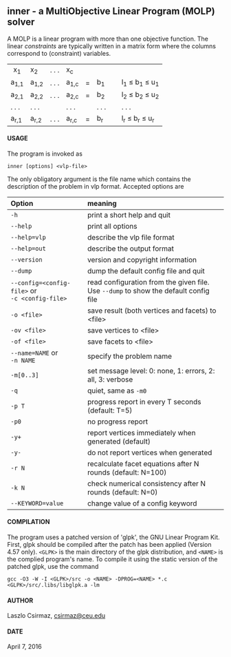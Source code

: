 ## inner - a MultiObjective Linear Program (MOLP) solver

A MOLP is a linear program with more than one objective function. The linear
*constraints* are typically written in a matrix form where the columns
correspond to (constraint) variables.
       
<table><tbody>
<tr><td align="center">x<sub>1</sub></td><td>x<sub>2</sub></td><td> . . . </td><td>x<sub>c</sub></td>  <td colspan="4"> </td></tr>
<tr><td>a<sub>1,1</sub></td><td>a<sub>1,2</sub></td><td> . . . </td><td>a<sub>1,c</sub></td><td>=</td><td> b<sub>1</sub></td>
<td> &nbsp; </td><td>l<sub>1</sub> &le; b<sub>1</sub> &le; u<sub>1</sub></td></tr>
<tr><td>a<sub>2,1</sub></td><td>a<sub>2,2</sub></td><td> . . . </td><td>a<sub>2,c</sub></td><td>=</td><td> b<sub>2</sub></td>
<td> &nbsp; </td><td>l<sub>2</sub> &le; b<sub>2</sub> &le; u<sub>2</sub></td></tr>
<tr><td> . . . </td>        <td> . . .         </td><td>       </td><td> . . .         </td><td> </td><td> . . . </td>
<td> &nbsp; </td><td> . . . </td></tr>
<tr><td>a<sub>r,1</sub></td><td>a<sub>r,2</sub></td><td> . . . </td><td>a<sub>r,c</sub></td><td>=</td><td> b<sub>r</sub></td>
<td> &nbsp; </td><td>l<sub>r</sub> &le; b<sub>r</sub> &le; u<sub>r</sub></td></tr>
</tbody></table>


#### USAGE

The program is invoked as

    inner [options] <vlp-file>

The only obligatory argument is the file name which contains the description
of the problem in vlp format. Accepted options are

| Option | meaning |
|:-------|:--------|
| `-h`          | print a short help and quit |
| `--help`      | print all options |
| `--help=vlp`  | describe the vlp file format |
| `--help=out`  | describe the output format |
| `--version`   | version and copyright information |
| `--dump`     | dump the default config file and quit |
| `--config=<config-file>` or <br> `-c <config-file>`  | read configuration from the given file. <br>  Use `--dump` to show the default config file |
| `-o <file>`  | save result (both vertices and facets) to \<file\> |
| `-ov <file>` | save vertices to \<file\> |
| `-of <file>` | save facets to \<file\> |
| `--name=NAME` or <br> `-n NAME`    | specify the problem name |
| `-m[0..3]`   | set message level: 0: none, 1: errors, 2: all, 3: verbose |
| `-q`         | quiet, same as `-m0` |
| `-p T`       | progress report in every T seconds (default: T=5) |
| `-p0`        | no progress report |
| `-y+`        | report vertices immediately when generated (default) |
| `-y-`        | do not report vertices when generated |
| `-r N`       | recalculate facet equations after N rounds (default: N=100) |
| `-k N`       | check numerical consistency after N rounds (default: N=0) |
| `--KEYWORD=value` | change value of a config keyword |


#### COMPILATION

The program uses a patched version of 'glpk', the GNU Linear Program Kit. 
First, glpk should be compiled after the patch has been applied (Version
4.57 only). `<GLPK>` is the main directory of the glpk distribution, and 
`<NAME>` is the complied program's name. To compile it using the static
version of the patched glpk, use the command

    gcc -O3 -W -I <GLPK>/src -o <NAME> -DPROG=<NAME> *.c <GLPK>/src/.libs/libglpk.a -lm



#### AUTHOR

Laszlo Csirmaz, <csirmaz@ceu.edu>

#### DATE

April 7, 2016

